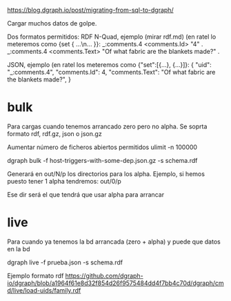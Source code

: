 https://blog.dgraph.io/post/migrating-from-sql-to-dgraph/

Cargar muchos datos de golpe.

Dos formatos permitidos:
  RDF N-Quad, ejemplo (mirar rdf.md) (en ratel lo meteremos como {set { ...\n... }}:
    _:comments.4 <comments.Id> "4" .
    _:comments.4 <comments.Text> "Of what fabric are the blankets made?" .

  JSON, ejemplo (en ratel los meteremos como {"set":[{...}, {...}]}:
    {
      "uid": "_:comments.4",
      "comments.Id": 4,
      "comments.Text": "Of what fabric are the blankets made?",
    }



# bulk
Para cargas cuando tenemos arrancado zero pero no alpha.
Se soprta formato rdf, rdf.gz, json o json.gz

Aumentar número de ficheros abiertos permitidos
ulimit -n 100000

dgraph bulk -f host-triggers-with-some-dep.json.gz -s schema.rdf

Generará en out/N/p los directorios para los alpha.
Ejemplo, si hemos puesto tener 1 alpha tendremos:
out/0/p

Ese dir será el que tendrá que usar alpha para arrancar



# live
Para cuando ya tenemos la bd arrancada (zero + alpha) y puede que datos en la bd

dgraph live -f prueba.json -s schema.rdf

Ejemplo formato rdf
https://github.com/dgraph-io/dgraph/blob/a1964f61e8d32f854d26f9575484dd4f7bb4c70d/dgraph/cmd/live/load-uids/family.rdf
